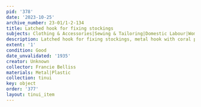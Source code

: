 ```yaml
---
pid: '378'
date: '2023-10-25'
archive_number: 23-01/1-2-134
title: Latched hook for fixing stockings
subjects: Clothing & Accessories|Sewing & Tailoring|Domestic Labour|Women
description: Latched hook for fixing stockings, metal hook with coral plastic handle
extent: '1'
condition: Good
date_unvalidated: '1935'
creator: Unknown
collector: Francie Belliss
materials: Metal|Plastic
collection: tinui
key: object
order: '377'
layout: tinui_item
---
```


